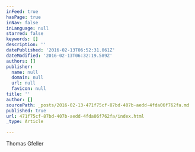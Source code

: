 ```yaml
---
inFeed: true
hasPage: true
inNav: false
inLanguage: null
starred: false
keywords: []
description: ''
datePublished: '2016-02-13T06:52:31.061Z'
dateModified: '2016-02-13T06:32:19.589Z'
authors: []
publisher:
  name: null
  domain: null
  url: null
  favicon: null
title: ''
author: []
sourcePath: _posts/2016-02-13-471f75cf-87bd-407b-aedd-4fda06f762fa.md
published: true
url: 471f75cf-87bd-407b-aedd-4fda06f762fa/index.html
_type: Article

---
```

Thomas Gfeller